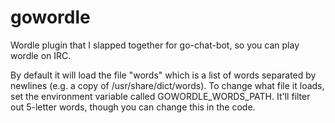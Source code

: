 # gowordle
Wordle plugin that I slapped together for go-chat-bot, so you can play wordle on IRC.

By default it will load the file "words" which is a list of words separated by newlines (e.g. a copy of /usr/share/dict/words). To change what file it loads, set the environment variable called GOWORDLE_WORDS_PATH. It'll filter out 5-letter words, though you can change this in the code.
